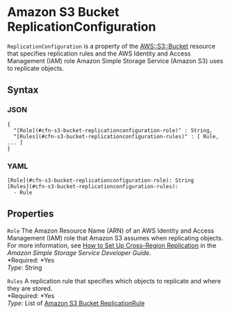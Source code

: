 # Amazon S3 Bucket ReplicationConfiguration<a name="aws-properties-s3-bucket-replicationconfiguration"></a>

`ReplicationConfiguration` is a property of the [AWS::S3::Bucket](aws-properties-s3-bucket.md) resource that specifies replication rules and the AWS Identity and Access Management \(IAM\) role Amazon Simple Storage Service \(Amazon S3\) uses to replicate objects\.

## Syntax<a name="w3ab2c21c14e1560b5"></a>

### JSON<a name="aws-properties-s3-bucket-replicationconfiguration-syntax.json"></a>

```
{
  "[Role](#cfn-s3-bucket-replicationconfiguration-role)" : String,
  "[Rules](#cfn-s3-bucket-replicationconfiguration-rules)" : [ Rule, ... ]
}
```

### YAML<a name="aws-properties-s3-bucket-replicationconfiguration-syntax.yaml"></a>

```
[Role](#cfn-s3-bucket-replicationconfiguration-role): String
[Rules](#cfn-s3-bucket-replicationconfiguration-rules):
  - Rule
```

## Properties<a name="w3ab2c21c14e1560b7"></a>

`Role`  <a name="cfn-s3-bucket-replicationconfiguration-role"></a>
The Amazon Resource Name \(ARN\) of an AWS Identity and Access Management \(IAM\) role that Amazon S3 assumes when replicating objects\. For more information, see [How to Set Up Cross\-Region Replication](http://docs.aws.amazon.com/AmazonS3/latest/dev/crr-how-setup.html) in the *Amazon Simple Storage Service Developer Guide*\.  
*Required: *Yes  
*Type*: String

`Rules`  <a name="cfn-s3-bucket-replicationconfiguration-rules"></a>
A replication rule that specifies which objects to replicate and where they are stored\.  
*Required: *Yes  
*Type*: List of [Amazon S3 Bucket ReplicationRule](aws-properties-s3-bucket-replicationconfiguration-rules.md)